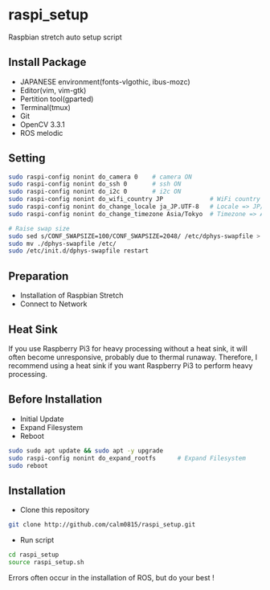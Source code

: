 # raspi_setup
Raspbian stretch auto setup script

## Install Package
- JAPANESE environment(fonts-vlgothic, ibus-mozc)
- Editor(vim, vim-gtk)
- Pertition tool(gparted)
- Terminal(tmux)
- Git
- OpenCV 3.3.1
- ROS melodic

## Setting
```bash
sudo raspi-config nonint do_camera 0    # camera ON
sudo raspi-config nonint do_ssh 0       # ssh ON
sudo raspi-config nonint do_i2c 0       # i2c ON
sudo raspi-config nonint do_wifi_country JP             # WiFi country => JP
sudo raspi-config nonint do_change_locale ja_JP.UTF-8   # Locale => JP/UTF-8
sudo raspi-config nonint do_change_timezone Asia/Tokyo  # Timezone => Asia/Tokyo

# Raise swap size
sudo sed s/CONF_SWAPSIZE=100/CONF_SWAPSIZE=2048/ /etc/dphys-swapfile > ./dphys-swapfile
sudo mv ./dphys-swapfile /etc/
sudo /etc/init.d/dphys-swapfile restart
```

## Preparation
- Installation of Raspbian Stretch
- Connect to Network

## Heat Sink
If you use Raspberry Pi3 for heavy processing without a heat sink, it will often become unresponsive, probably due to thermal runaway.
Therefore, I recommend using a heat sink if you want Raspberry Pi3 to perform heavy processing.

## Before Installation
- Initial Update
- Expand Filesystem
- Reboot
```bash
sudo sudo apt update && sudo apt -y upgrade
sudo raspi-config nonint do_expand_rootfs      # Expand Filesystem
sudo reboot
```

## Installation
- Clone this repository
```bash
git clone http://github.com/calm0815/raspi_setup.git
```

- Run script
```bash
cd raspi_setup
source raspi_setup.sh
```

Errors often occur in the installation of ROS, but do your best !

